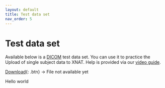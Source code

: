 ```yaml
---
layout: default
title: Test data set
nav_order: 5
---
```


# Test data set


Available below is a [DICOM](../Glossary/glossary.md/#DICOM "Digital imaging and communications in medicine") test data set. You can use it to practice the Upload of single subject data to XNAT. Help is provided via our [video guide](../Video_Guide/Upload_Data.md).

[Download](../../pics/logo.png.zip){: .btn} -> File not available yet


Hello world


